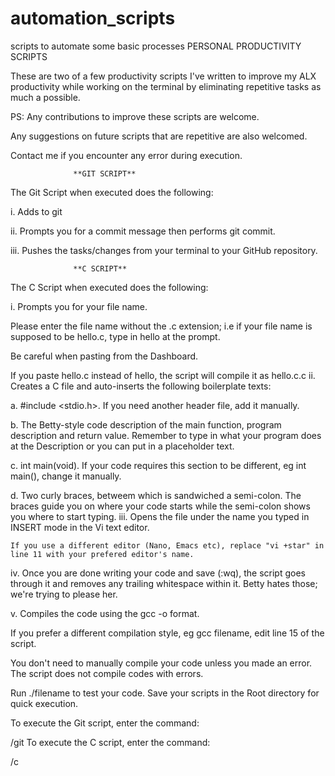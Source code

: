 # automation_scripts
scripts to automate some basic processes
PERSONAL PRODUCTIVITY SCRIPTS

These are two of a few productivity scripts I've written to improve my ALX productivity while working on the terminal by eliminating repetitive tasks as much a possible.

PS: Any contributions to improve these scripts are welcome.

Any suggestions on future scripts that are repetitive are also welcomed.

Contact me if you encounter any error during execution.

                  **GIT SCRIPT**
The Git Script when executed does the following:

i. Adds to git

ii. Prompts you for a commit message then performs git commit.

iii. Pushes the tasks/changes from your terminal to your GitHub repository.

                  **C SCRIPT**
The C Script when executed does the following:

i. Prompts you for your file name.

  Please enter the file name without the .c extension; i.e if your file name is supposed to be hello.c, type in hello at the prompt.
  
  Be careful when pasting from the Dashboard.
  
  If you paste hello.c instead of hello, the script will compile it as hello.c.c
ii. Creates a C file and auto-inserts the following boilerplate texts:

  a. #include <stdio.h>.
      If you need another header file, add it manually.
  
  b. The Betty-style code description of the main function, program description and return value.
      Remember to type in what your program does at the Description or you can put in a placeholder text.
  
  c. int main(void).
      If your code requires this section to be different, eg int main(), change it manually.
  
  d. Two curly braces, betweem which is sandwiched a semi-colon.
      The braces guide you on where your code starts while the semi-colon shows you where to start typing.
iii. Opens the file under the name you typed in INSERT mode in the Vi text editor.

    If you use a different editor (Nano, Emacs etc), replace "vi +star" in line 11 with your prefered editor's name.
iv. Once you are done writing your code and save (:wq), the script goes through it and removes any trailing whitespace within it. Betty hates those; we're trying to please her.

v. Compiles the code using the gcc -o format.

  If you prefer a different compilation style, eg gcc filename, edit line 15 of the script.
  
  You don't need to manually compile your code unless you made an error. The script does not compile codes with errors.
  
  Run ./filename to test your code.
Save your scripts in the Root directory for quick execution.

To execute the Git script, enter the command:

/git
To execute the C script, enter the command:

/c
